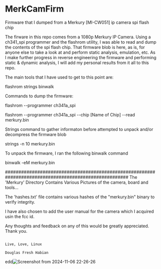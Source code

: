 # MerkCamFirm
Firmware that I dumped from a Merkury [MI-CW051] ip camera spi flash chip

The firware in this repo comes from a 1080p Merkury IP Camera. Using a ch341_spi programmer and 
the flashrom utility, I was able to read and dump the contents of the spi flash chip. That firmware 
blob is here, as is, for anyone else to take a look at and perform static analysis, emulation, etc. 
As I make further progress in reverse engineering the firmware and performing static & dynamic analysis, 
I will add my personal results from it all to this repo.

The main tools that I have used to get to this point are: 
  
  flashrom
  strings
  binwalk

Commands to dump the firmware:

  flashrom --programmer ch341a_spi
  
  flashrom --programmer ch341a_spi  --chip [Name of Chip] --read merkury.bin

Strings command to gather informaton before attempted to unpack and/or decompress the firmware blob
  
  strings -n 10 merkury.bin

To unpack the firmware, I ran the following binwalk command
  
  binwalk -eM merkury.bin

######################################################################################################
The 'Merkury' Directory Contains Various Pictures of the camera, board and tools...

The 'hashes.txt' file contains various hashes of the "merkury.bin" binary to verify integrity.

I have also chosen to add the user manual for the camera which I acquired usin the fcc id. 

Any thoughts and feedback on any of this would be greatly appreciated. Thank you. 

                                                                                Live, Love, Linux
                                                                                Douglas Fresh Habian

  edd![Screenshot from 2024-11-06 22-26-26](https://github.com/user-attachments/assets/7d6c8884-61ca-4a92-818d-3141868cd6ba)

